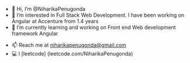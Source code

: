 - 👋 Hi, I’m @NiharikaPenugonda
- 👀 I’m interested in Full Stack Web Development. I have been working on Angular at Accenture from 1.4 years
- 🌱 I’m currently learning and working on Front end Web development framework Angular
<!--- - 💞️ I’m looking to collaborate on ...--->
- 📫 Reach me at niharikapenugonda@gmail.com
- 💻 I [leetcode] (leetcode.com/NiharikaPenugonda) 

<!---
NiharikaPenugonda/NiharikaPenugonda is a ✨ special ✨ repository because its `README.md` (this file) appears on your GitHub profile.
You can click the Preview link to take a look at your changes.
--->
